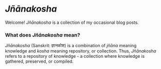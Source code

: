 # *Jñānakosha*

Welcome! *Jñānakosha* is a collection of my occasional blog posts. 

### What does *Jñānakosha* mean?

*Jñānakosha* (Sanskrit: ज्ञानकोश) is a combination of *jñāna* meaning knowledge and *kosha* meaning repository, or collection. Thus, *Jñānakosha* refers to a repository of knowledge - a collection where knowledge is gathered, preserved, or compiled.